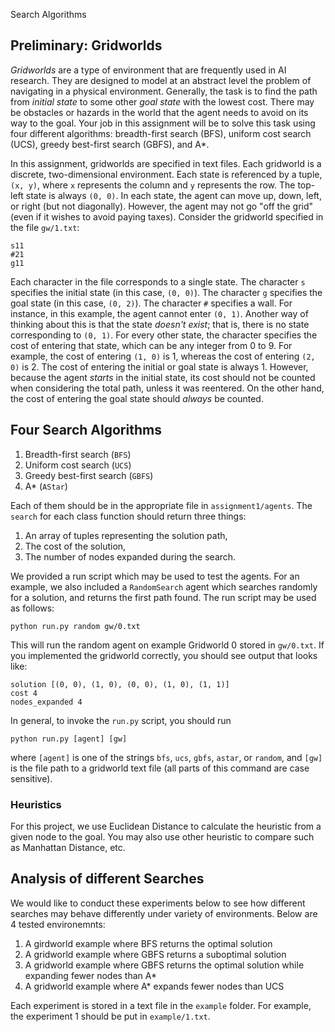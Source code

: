 
Search Algorithms

## Preliminary: Gridworlds

*Gridworlds* are a type of environment that are frequently used in AI research.
They are designed to model at an abstract level the problem of navigating in a physical environment.
Generally, the task is to find the path from *initial state* to some other *goal state* with the lowest cost.
There may be obstacles or hazards in the world that the agent needs to avoid on its way to the goal.
Your job in this assignment will be to solve this task using four different algorithms:
breadth-first search (BFS), uniform cost search (UCS), greedy best-first search (GBFS), and A*.  

In this assignment, gridworlds are specified in text files.
Each gridworld is a discrete, two-dimensional environment.
Each state is referenced by a tuple, `(x, y)`, where `x` represents the column and `y` represents the row.
The top-left state is always `(0, 0)`.
In each state, the agent can move up, down, left, or right (but not diagonally).
However, the agent may not go "off the grid" (even if it wishes to avoid paying taxes).
Consider the gridworld specified in the file `gw/1.txt`:

```
s11
#21
g11
```

Each character in the file corresponds to a single state.
The character `s` specifies the initial state (in this case, `(0, 0)`).
The character `g` specifies the goal state (in this case, `(0, 2)`).
The character `#` specifies a wall. For instance, in this example, the agent cannot enter `(0, 1)`.
Another way of thinking about this is that the state *doesn't exist*; that is, there is no state corresponding to `(0, 1)`.
For every other state, the character specifies the cost of entering that state, which can be any integer from 0 to 9.
For example, the cost of entering `(1, 0)` is 1, whereas the cost of entering `(2, 0)` is 2.
The cost of entering the initial or goal state is always 1.
However, because the agent *starts* in the initial state, its cost should not be counted when considering the total path, unless it was reentered.
On the other hand, the cost of entering the goal state should *always* be counted.

## Four Search Algorithms

1. Breadth-first search (`BFS`)
2. Uniform cost search (`UCS`)
3. Greedy best-first search (`GBFS`)
4. A* (`AStar`)

Each of them should be in the appropriate file in `assignment1/agents`.
The `search` for each class function should return three things:

1. An array of tuples representing the solution path,
2. The cost of the solution,
3. The number of nodes expanded during the search.

We provided a run script which may be used to test the agents.
For an example, we also included a `RandomSearch` agent which searches randomly for a solution, and returns the first path found.
The run script may be used as follows:

```
python run.py random gw/0.txt
```

This will run the random agent on example Gridworld 0 stored in `gw/0.txt`.
If you implemented the gridworld correctly, you should see output that looks like:

```
solution [(0, 0), (1, 0), (0, 0), (1, 0), (1, 1)]
cost 4
nodes_expanded 4
```

In general, to invoke the `run.py` script, you should run
```
python run.py [agent] [gw]
```
where `[agent]` is one of the strings `bfs`, `ucs`, `gbfs`, `astar`, or `random`, and `[gw]` is the file path to a gridworld text file (all parts of this command are case sensitive).

### Heuristics
For this project, we use Euclidean Distance to calculate the heuristic from a given node to the goal. You may also use other heuristic to compare such as Manhattan Distance, etc.

## Analysis of different Searches
We would like to conduct these experiments below to see how different searches may behave differently under variety of environments. Below are 4 tested environemnts:

1. A girdworld example where BFS returns the optimal solution
2. A gridworld example where GBFS returns a suboptimal solution
3. A gridworld example where GBFS returns the optimal solution while expanding fewer nodes than A*
4. A gridworld example where A* expands fewer nodes than UCS

Each experiment is stored in a text file in the `example` folder.
For example, the experiment 1 should be put in `example/1.txt`.
